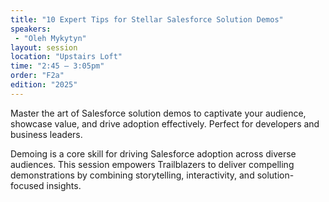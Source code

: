 ```yaml
---
title: "10 Expert Tips for Stellar Salesforce Solution Demos"
speakers:
 - "Oleh Mykytyn"
layout: session
location: "Upstairs Loft"
time: "2:45 — 3:05pm"
order: "F2a"
edition: "2025"
---
```


Master the art of Salesforce solution demos to captivate your audience, showcase value, and drive adoption effectively. Perfect for developers and business leaders.

Demoing is a core skill for driving Salesforce adoption across diverse audiences. This session empowers Trailblazers to deliver compelling demonstrations by combining storytelling, interactivity, and solution-focused insights.